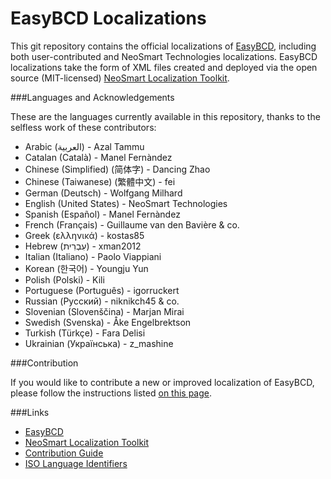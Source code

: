 EasyBCD Localizations
======

This git repository contains the official localizations of [EasyBCD](http://neosmart.net/EasyBCD/), including both user-contributed and NeoSmart Technologies localizations. EasyBCD localizations take the form of XML files created and deployed via the open source (MIT-licensed) [NeoSmart Localization Toolkit](https://github.com/NeoSmart/Localization).

###Languages and Acknowledgements

These are the languages currently available in this repository, thanks to the selfless work of these contributors:

* Arabic (العربية) - Azal Tammu
* Catalan (Català) - Manel Fernàndez
* Chinese (Simplified) (简体字) - Dancing Zhao
* Chinese (Taiwanese) (繁體中文) - fei
* German (Deutsch) - Wolfgang Milhard
* English (United States) - NeoSmart Technologies
* Spanish (Español) - Manel Fernàndez
* French (Français) - Guillaume van den Bavière & co.
* Greek (ελληνικά) - kostas85
* Hebrew (עִבְרִית) - xman2012
* Italian (Italiano) - Paolo Viappiani
* Korean (한국어) - Youngju Yun
* Polish (Polski) - Kili
* Portuguese (Português) - igorruckert
* Russian (Русский) - niknikch45 & co.
* Slovenian (Slovenščina) - Marjan Mirai
* Swedish (Svenska) - Åke Engelbrektson
* Turkish (Türkçe) - Fara Delisi
* Ukrainian (Українська) - z_mashine

###Contribution

If you would like to contribute a new or improved localization of EasyBCD, please follow the instructions listed [on this page](http://neosmart.net/forums/showthread.php?t=696).

###Links
* [EasyBCD](http://neosmart.net/EasyBCD/)
* [NeoSmart Localization Toolkit](https://github.com/NeoSmart/Localization)
* [Contribution Guide](http://neosmart.net/forums/showthread.php?t=696)
* [ISO Language Identifiers](http://msdn.microsoft.com/en-us/library/system.globalization.cultureinfo%28v=vs.71%29.aspx)
